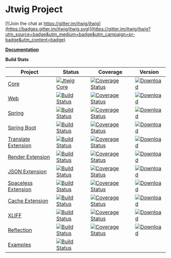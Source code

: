 # Jtwig Project

[![Join the chat at https://gitter.im/jtwig/jtwig](https://badges.gitter.im/jtwig/jtwig.svg)](https://gitter.im/jtwig/jtwig?utm_source=badge&utm_medium=badge&utm_campaign=pr-badge&utm_content=badge)

**[Documentation](https://www.gitbook.com/book/jtwig/jtwig-reference-manual/details)**

**Build Stats**

| Project                                                                       | Status                                                                                                                                             | Coverage                                                                                                                                                                                   | Version                                                                                                                                                                                |
|-------------------------------------------------------------------------------|----------------------------------------------------------------------------------------------------------------------------------------------------|--------------------------------------------------------------------------------------------------------------------------------------------------------------------------------------------|----------------------------------------------------------------------------------------------------------------------------------------------------------------------------------------|
| [Core](https://github.com/jtwig/jtwig-core)                                   | [![Jtwig Core](https://travis-ci.org/jtwig/jtwig-core.svg?branch=master)](https://travis-ci.org/jtwig/jtwig-core)                                  | [![Coverage Status](https://coveralls.io/repos/github/jtwig/jtwig-core/badge.svg?branch=master)](https://coveralls.io/github/jtwig/jtwig-core?branch=master)                               | [![Download](https://api.bintray.com/packages/jtwig/maven/jtwig-core/images/download.svg) ](https://bintray.com/jtwig/maven/jtwig-core/_latestVersion)                                 |
| [Web](https://github.com/jtwig/jtwig-web)                                     | [![Build Status](https://travis-ci.org/jtwig/jtwig-web.svg?branch=master)](https://travis-ci.org/jtwig/jtwig-web)                                  | [![Coverage Status](https://coveralls.io/repos/github/jtwig/jtwig-web/badge.svg?branch=master)](https://coveralls.io/github/jtwig/jtwig-web?branch=master)                                 | [![Download](https://api.bintray.com/packages/jtwig/maven/jtwig-web/images/download.svg) ](https://bintray.com/jtwig/maven/jtwig-web/_latestVersion)                                   |
| [Spring](https://github.com/jtwig/jtwig-spring)                               | [![Build Status](https://travis-ci.org/jtwig/jtwig-spring.svg?branch=master)](https://travis-ci.org/jtwig/jtwig-spring)                            | [![Coverage Status](https://coveralls.io/repos/github/jtwig/jtwig-spring/badge.svg?branch=master)](https://coveralls.io/github/jtwig/jtwig-spring?branch=master)                           | [![Download](https://api.bintray.com/packages/jtwig/maven/jtwig-spring/images/download.svg) ](https://bintray.com/jtwig/maven/jtwig-spring/_latestVersion)                             |
| [Spring Boot](https://github.com/jtwig/jtwig-spring-boot-starter)             | [![Build Status](https://travis-ci.org/jtwig/jtwig-spring-boot-starter.svg?branch=master)](https://travis-ci.org/jtwig/jtwig-spring-boot-starter)  | [![Coverage Status](https://coveralls.io/repos/github/jtwig/jtwig-spring-boot-starter/badge.svg?branch=master)](https://coveralls.io/github/jtwig/jtwig-spring-boot-starter?branch=master) | [![Download](https://api.bintray.com/packages/jtwig/maven/jtwig-spring-boot-starter/images/download.svg) ](https://bintray.com/jtwig/maven/jtwig-spring-boot-starter/_latestVersion)   |
| [Translate Extension](https://github.com/jtwig/jtwig-translate-extension)     | [![Build Status](https://travis-ci.org/jtwig/jtwig-translate-extension.svg?branch=master)](https://travis-ci.org/jtwig/jtwig-translate-extension)  | [![Coverage Status](https://coveralls.io/repos/github/jtwig/jtwig-translate-extension/badge.svg?branch=master)](https://coveralls.io/github/jtwig/jtwig-translate-extension?branch=master) | [![Download](https://api.bintray.com/packages/jtwig/maven/jtwig-translate-extension/images/download.svg) ](https://bintray.com/jtwig/maven/jtwig-translate-extension/_latestVersion)   |
| [Render Extension](https://github.com/jtwig/jtwig-render-extension)           | [![Build Status](https://travis-ci.org/jtwig/jtwig-render-extension.svg?branch=master)](https://travis-ci.org/jtwig/jtwig-render-extension)        | [![Coverage Status](https://coveralls.io/repos/github/jtwig/jtwig-render-extension/badge.svg?branch=master)](https://coveralls.io/github/jtwig/jtwig-render-extension?branch=master)       | [![Download](https://api.bintray.com/packages/jtwig/maven/jtwig-render-extension/images/download.svg) ](https://bintray.com/jtwig/maven/jtwig-render-extension/_latestVersion)         |
| [JSON Extension](https://github.com/jtwig/jtwig-json-extension)               | [![Build Status](https://travis-ci.org/jtwig/jtwig-json-extension.svg?branch=master)](https://travis-ci.org/jtwig/jtwig-json-extension)            | [![Coverage Status](https://coveralls.io/repos/github/jtwig/jtwig-json-extension/badge.svg?branch=master)](https://coveralls.io/github/jtwig/jtwig-json-extension?branch=master)           | [![Download](https://api.bintray.com/packages/jtwig/maven/jtwig-json-extension/images/download.svg) ](https://bintray.com/jtwig/maven/jtwig-json-extension/_latestVersion)             |
| [Spaceless Extension](https://github.com/jtwig/jtwig-spaceless-extension)     | [![Build Status](https://travis-ci.org/jtwig/jtwig-spaceless-extension.svg?branch=master)](https://travis-ci.org/jtwig/jtwig-spaceless-extension)  | [![Coverage Status](https://coveralls.io/repos/github/jtwig/jtwig-spaceless-extension/badge.svg?branch=master)](https://coveralls.io/github/jtwig/jtwig-spaceless-extension?branch=master) | [![Download](https://api.bintray.com/packages/jtwig/maven/jtwig-spaceless-extension/images/download.svg) ](https://bintray.com/jtwig/maven/jtwig-spaceless-extension/_latestVersion)   |
| [Cache Extension](https://github.com/jtwig/jtwig-cache-extension)             | [![Build Status](https://travis-ci.org/jtwig/jtwig-cache-extension.svg?branch=master)](https://travis-ci.org/jtwig/jtwig-cache-extension)          | [![Coverage Status](https://coveralls.io/repos/github/jtwig/jtwig-cache-extension/badge.svg?branch=master)](https://coveralls.io/github/jtwig/jtwig-cache-extension?branch=master)         | [![Download](https://api.bintray.com/packages/jtwig/maven/jtwig-cache-extension/images/download.svg) ](https://bintray.com/jtwig/maven/jtwig-cache-extension/_latestVersion)           |
| [XLIFF](https://github.com/jtwig/jtwig-xliff)                                 | [![Build Status](https://travis-ci.org/jtwig/jtwig-xliff.svg?branch=master)](https://travis-ci.org/jtwig/jtwig-xliff)                              | [![Coverage Status](https://coveralls.io/repos/github/jtwig/jtwig-xliff/badge.svg?branch=master)](https://coveralls.io/github/jtwig/jtwig-xliff?branch=master)                             | [![Download](https://api.bintray.com/packages/jtwig/maven/jtwig-xliff/images/download.svg) ](https://bintray.com/jtwig/maven/jtwig-xliff/_latestVersion)                               |
| [Reflection](https://github.com/jtwig/jtwig-reflection)                       | [![Build Status](https://travis-ci.org/jtwig/jtwig-reflection.svg?branch=master)](https://travis-ci.org/jtwig/jtwig-reflection)                    | [![Coverage Status](https://coveralls.io/repos/github/jtwig/jtwig-reflection/badge.svg?branch=master)](https://coveralls.io/github/jtwig/jtwig-reflection?branch=master)                   | [![Download](https://api.bintray.com/packages/jtwig/maven/jtwig-reflection/images/download.svg) ](https://bintray.com/jtwig/maven/jtwig-reflection/_latestVersion)                                 |
| [Examples](https://github.com/jtwig/jtwig-examples)                           | [![Build Status](https://travis-ci.org/jtwig/jtwig-examples.svg?branch=master)](https://travis-ci.org/jtwig/jtwig-examples)                        |  | |
